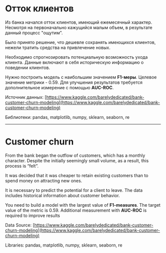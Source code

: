 # **Отток клиентов**

Из банка начался отток клиентов, имеющий ежемесячный характер. Несмотря на первоначально кажущийся малым объем, в результате данный процесс "ощутим". 

Было принято решение, что дешевле сохранять имеющихся клиентов, нежели тратить средства на привлечение новых.

Необходимо спрогнозировать потенциальную возможность ухода клиента. Данные включают в себя историческую информацию о поведении клиентов.

Нужно построить модель с наибольшим значением **F1-меры**. Целевое значение метрики - 0.59. Для улучшения результатов требуется дополнительное измерение с помощью **AUC-ROC**.

Источник данных: [https://www.kaggle.com/barelydedicated/bank-customer-churn-modeling](https://www.kaggle.com/barelydedicated/bank-customer-churn-modeling)

Библиотеки: pandas, matplotlib, numpy, sklearn, seaborn, re
___
# Customer churn

From the bank began the outflow of customers, which has a monthly character. Despite the initially seemingly small volume, as a result, this process is “felt”.

It was decided that it was cheaper to retain existing customers than to spend money on attracting new ones.

It is necessary to predict the potential for a client to leave. The data includes historical information about customer behavior.

You need to build a model with the largest value of **F1-measures**. The target value of the metric is 0.59. Additional measurement with **AUC-ROC** is required to improve results

Data Source: [https://www.kaggle.com/barelydedicated/bank-customer-churn-modeling](https://www.kaggle.com/barelydedicated/bank-customer-churn-modeling)

Libraries: pandas, matplotlib, numpy, sklearn, seaborn, re